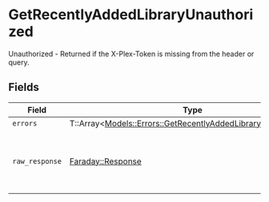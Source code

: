 # GetRecentlyAddedLibraryUnauthorized

Unauthorized - Returned if the X-Plex-Token is missing from the header or query.


## Fields

| Field                                                                                                                         | Type                                                                                                                          | Required                                                                                                                      | Description                                                                                                                   |
| ----------------------------------------------------------------------------------------------------------------------------- | ----------------------------------------------------------------------------------------------------------------------------- | ----------------------------------------------------------------------------------------------------------------------------- | ----------------------------------------------------------------------------------------------------------------------------- |
| `errors`                                                                                                                      | T::Array<[Models::Errors::GetRecentlyAddedLibraryLibraryErrors](../../models/errors/getrecentlyaddedlibrarylibraryerrors.md)> | :heavy_minus_sign:                                                                                                            | N/A                                                                                                                           |
| `raw_response`                                                                                                                | [Faraday::Response](https://www.rubydoc.info/gems/faraday/Faraday/Response)                                                   | :heavy_minus_sign:                                                                                                            | Raw HTTP response; suitable for custom response parsing                                                                       |